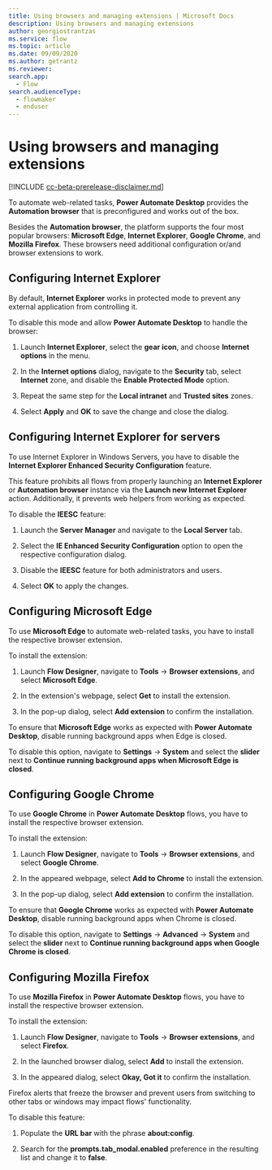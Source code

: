 ```yaml
---
title: Using browsers and managing extensions | Microsoft Docs
description: Using browsers and managing extensions
author: georgiostrantzas
ms.service: flow
ms.topic: article
ms.date: 09/09/2020
ms.author: getrantz
ms.reviewer:
search.app: 
  - Flow
search.audienceType: 
  - flowmaker
  - enduser
---
```


# Using browsers and managing extensions

[!INCLUDE [cc-beta-prerelease-disclaimer.md](../../includes/cc-beta-prerelease-disclaimer.md)]

To automate web-related tasks, **Power Automate Desktop** provides the **Automation browser** that is preconfigured and works out of the box. 

Besides the **Automation browser**, the platform supports the four most popular browsers: **Microsoft Edge**, **Internet Explorer**, **Google Chrome**, and **Mozilla Firefox**. These browsers need additional configuration or/and browser extensions to work.

## Configuring Internet Explorer

By default, **Internet Explorer** works in protected mode to prevent any external application from controlling it.

To disable this mode and allow **Power Automate Desktop** to handle the browser:

1. Launch **Internet Explorer**, select the **gear icon**, and choose **Internet options** in the menu.

1. In the **Internet options** dialog, navigate to the **Security** tab, select **Internet** zone, and disable the **Enable Protected Mode** option.

1. Repeat the same step for the **Local intranet** and **Trusted sites** zones.

1. Select **Apply** and **OK** to save the change and close the dialog.

## Configuring Internet Explorer for servers

To use Internet Explorer in Windows Servers, you have to disable the **Internet Explorer Enhanced Security Configuration** feature.

This feature prohibits all flows from properly launching an **Internet Explorer** or **Automation browser** instance via the **Launch new Internet Explorer** action. Additionally, it prevents web helpers from working as expected. 

To disable the **IEESC** feature:

1. Launch the **Server Manager** and navigate to the **Local Server** tab.

1. Select the **IE Enhanced Security Configuration** option to open the respective configuration dialog.

1. Disable the **IEESC** feature for both administrators and users.

1. Select **OK** to apply the changes.

## Configuring Microsoft Edge

To use **Microsoft Edge** to automate web-related tasks, you have to install the respective browser extension.

To install the extension:

1. Launch **Flow Designer**, navigate to **Tools** -> **Browser extensions**, and select **Microsoft Edge**.

1. In the extension's webpage, select **Get** to install the extension. 

1. In the pop-up dialog, select **Add extension** to confirm the installation. 

To ensure that **Microsoft Edge** works as expected with **Power Automate Desktop**, disable running background apps when Edge is closed. 

To disable this option, navigate to **Settings** -> **System** and select the **slider** next to **Continue running background apps when Microsoft Edge is closed**.

## Configuring Google Chrome

To use **Google Chrome** in **Power Automate Desktop** flows, you have to install the respective browser extension.

To install the extension:

1. Launch **Flow Designer**, navigate to **Tools** -> **Browser extensions**, and select **Google Chrome**.

1. In the appeared webpage, select **Add to Chrome** to install the extension. 

1. In the pop-up dialog, select **Add extension** to confirm the installation. 

To ensure that **Google Chrome** works as expected with **Power Automate Desktop**, disable running background apps when Chrome is closed. 

To disable this option, navigate to **Settings** -> **Advanced** -> **System** and select the **slider** next to **Continue running background apps when Google Chrome is closed**.

## Configuring Mozilla Firefox

To use **Mozilla Firefox** in **Power Automate Desktop** flows, you have to install the respective browser extension.

To install the extension:

1. Launch **Flow Designer**, navigate to **Tools** -> **Browser extensions**, and select **Firefox**.

1. In the launched browser dialog, select **Add** to install the extension. 

1. In the appeared dialog, select **Okay, Got it** to confirm the installation.

Firefox alerts that freeze the browser and prevent users from switching to other tabs or windows may impact flows' functionality. 

To disable this feature:

1. Populate the **URL bar** with the phrase **about:config**.

1. Search for the **prompts.tab_modal.enabled** preference in the resulting list and change it to **false**.





